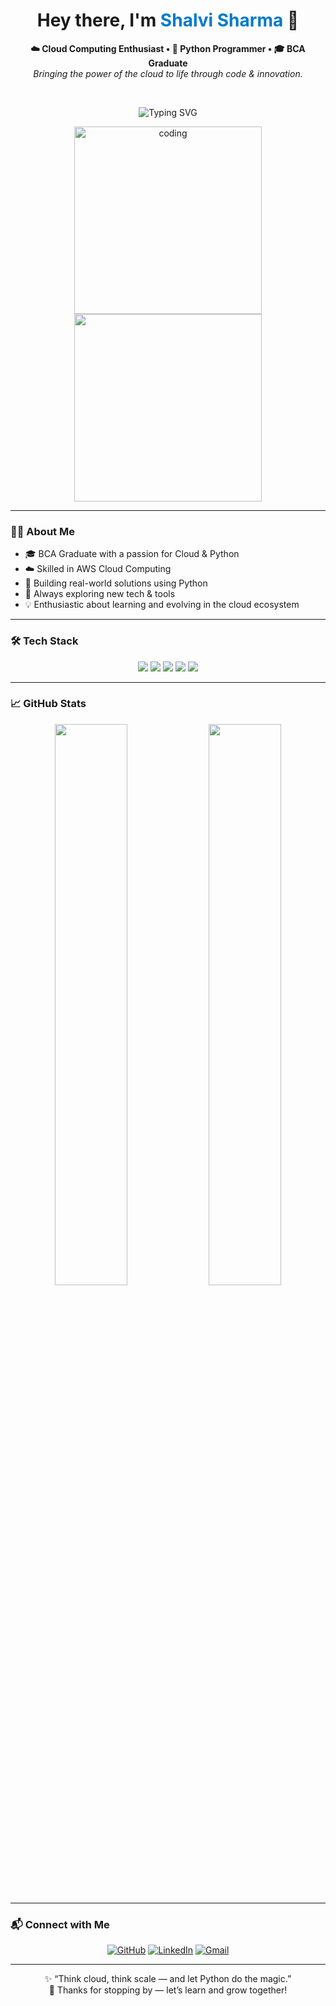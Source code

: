 <!-- 🚀 Shalvi's GitHub README - Personalized & Clean -->

<h1 align="center">Hey there, I'm <span style="color:#007acc;">Shalvi Sharma</span> 👋</h1>

<p align="center">
  <b>☁️ Cloud Computing Enthusiast • 🐍 Python Programmer • 🎓 BCA Graduate</b><br/>
  <i>Bringing the power of the cloud to life through code & innovation.</i>
</p>

<br/>

<p align="center">
  <img src="https://readme-typing-svg.demolab.com?font=Fira+Code&duration=3000&pause=500&center=true&vCenter=true&width=435&lines=Cloud+Computing+with+AWS;Python+Programming+Explorer;Tech-Enthusiast+%7C+Problem+Solver;Learning+Everyday+%7C+Growing+Consistently" alt="Typing SVG" />
</p>

<p align="center">
  <img src="https://i.imgur.com/f3KtMW7.gif" alt="coding" width="300"/>
  <img src="https://media.giphy.com/media/qgQUggAC3Pfv687qPC/giphy.gif" width="300"/>
</p>

---

### 👩‍💻 About Me

- 🎓 BCA Graduate with a passion for Cloud & Python  
- ☁️ Skilled in AWS Cloud Computing  
- 🐍 Building real-world solutions using Python  
- 🌱 Always exploring new tech & tools  
- 💡 Enthusiastic about learning and evolving in the cloud ecosystem

---

### 🛠 Tech Stack

<div align="center">

<img src="https://img.shields.io/badge/AWS-232F3E?style=for-the-badge&logo=amazon-aws&logoColor=white"/>
<img src="https://img.shields.io/badge/Python-3776AB?style=for-the-badge&logo=python&logoColor=white"/>
<img src="https://img.shields.io/badge/Git-F05032?style=for-the-badge&logo=git&logoColor=white"/>
<img src="https://img.shields.io/badge/Linux-FCC624?style=for-the-badge&logo=linux&logoColor=black"/>
<img src="https://img.shields.io/badge/VS_Code-007ACC?style=for-the-badge&logo=visual-studio-code&logoColor=white"/>

</div>

---

### 📈 GitHub Stats

<div align="center">
  <img src="https://github-readme-stats.vercel.app/api?username=shalvisharma&show_icons=true&theme=tokyonight&hide_border=true" width="48%"/>
  <img src="https://github-readme-streak-stats.herokuapp.com/?user=shalvisharma&theme=tokyonight&hide_border=true" width="48%"/>
</div>

---

### 📬 Connect with Me

<div align="center">

[![GitHub](https://img.shields.io/badge/GitHub-000?style=for-the-badge&logo=github&logoColor=white)](https://github.com/shalvisharma)
[![LinkedIn](https://img.shields.io/badge/LinkedIn-0A66C2?style=for-the-badge&logo=linkedin&logoColor=white)](https://www.linkedin.com/in/YOUR-LINKEDIN)
[![Gmail](https://img.shields.io/badge/Gmail-D14836?style=for-the-badge&logo=gmail&logoColor=white)](mailto:your.email@example.com)

</div>

---

<p align="center">
  ✨ “Think cloud, think scale — and let Python do the magic.”  
  <br/>🚀 Thanks for stopping by — let’s learn and grow together!
</p>
